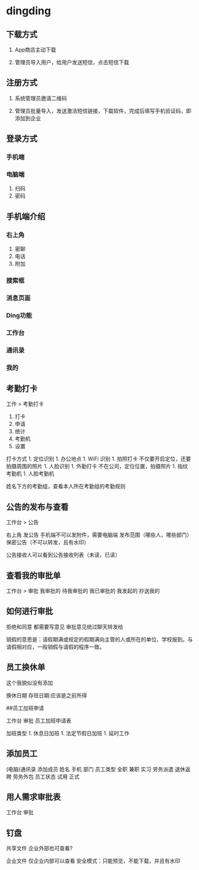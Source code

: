 # dingding

## 下载方式

1. App商店主动下载

1. 管理员导入用户，给用户发送短信，点击短信下载


## 注册方式

1. 系统管理员邀请二维码

1. 管理员批量导入，发送激活短信链接，下载软件，完成后填写手机验证码，即添加到企业


## 登录方式

### 手机端

### 电脑端

1. 扫码
1. 密码


## 手机端介绍

### 右上角
1. 密聊
1. 电话
1. 附加

### 搜索框

### 消息页面

### Ding功能

### 工作台

### 通讯录

### 我的


## 考勤打卡

工作 > 考勤打卡

1. 打卡
1. 申请
1. 统计
1. 考勤机
1. 设置

打卡方式
    1. 定位识别
        1. 办公地点
        1. WiFi 识别
    1. 拍照打卡
        不仅要开启定位，还要拍摄周围的照片
        1. 人脸识别
        1. 外勤打卡
            不在公司，定位位置，拍摄照片
    1. 指纹考勤机
    1. 人脸考勤机

姓名下方的考勤组，查看本人所在考勤组的考勤规则


## 公告的发布与查看

工作台 > 公告

右上角 发公告
    手机端不可以发附件，需要电脑端
    发布范围（哪些人，哪些部门）
    保密公告（不可以转发，且有水印）

公告接收人可以看到公告接收列表（未读，已读）


## 查看我的审批单

工作台 > 审批
    我审批的
        待我审批的
        我已审批的
    我发起的
    抄送我的

## 如何进行审批

拒绝和同意
    都需要写意见
    审批意见统过聊天转发给 

销假的意思是：请假期满或规定的假期满向主管的人或所在的单位、学校报到。与请假相对应，一般销假与请假的程序一致。 


## 员工换休单

这个我貌似没有添加

换休日期
存班日期:应该是之前所得


##员工加班申请

工作台 审批 员工加班申请表

加班类型
    1. 休息日加班
    1. 法定节假日加班
    1. 延时工作

## 添加员工

(电脑)通讯录 添加成员
    姓名
    手机
    部门
    员工类型
        全职
        兼职
        实习
        劳务派遣
        退休返聘
        劳务外包
    员工状态
        试用
        正式

## 用人需求审批表

工作台 审批

## 钉盘
共享文件   企业外部也可查看?

企业文件 仅企业内部可以查看
    安全模式：只能预览，不能下载，并且有水印
